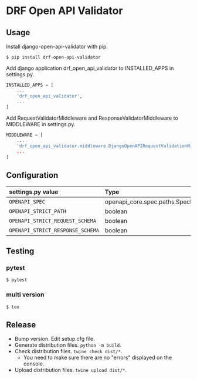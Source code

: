 # DRF Open API Validator

## Usage

Install django-open-api-validator with pip.

```shell script
$ pip install drf-open-api-validator
```

Add django application drf_open_api_validator to INSTALLED_APPS in settings.py.

```python
INSTALLED_APPS = [
    ...
    'drf_open_api_validator',
    ...
]
```

Add RequestValidatorMiddleware and ResponseValidatorMiddleware to MIDDLEWARE in settings.py.

```python
MIDDLEWARE = [
    ...
    'drf_open_api_validator.middleware.DjangoOpenAPIRequestValidationMiddleware,
    ...
]
```

## Configuration

| settings.py value                | Type                             | Default |
|:---------------------------------|:---------------------------------|:--------|
| `OPENAPI_SPEC`                   | openapi_core.spec.paths.SpecPath | False   |
| `OPENAPI_STRICT_PATH`            | boolean                          | False   |
| `OPENAPI_STRICT_REQUEST_SCHEMA`  | boolean                          | False   |
| `OPENAPI_STRICT_RESPONSE_SCHEMA` | boolean                          | False   |

## Testing

### pytest

```
$ pytest
```

### multi version

```
$ tox
```

## Release

- Bump version. Edit setup.cfg file.
- Generate distribution files. `python -m build`.
- Check distribution files. `twine check dist/*`.
  - You need to make sure there are no "errors" displayed on the console.
- Upload distribution files. `twine upload dist/*`.
